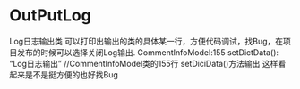 # OutPutLog
Log日志输出类
可以打印出输出的类的具体某一行，方便代码调试，找Bug，在项目发布的时候可以选择关闭Log输出.
CommentInfoModel:155     setDictData():  “Log日志输出” //CommentInfoModel类的155行 setDiciData()方法输出
这样看起来是不是挺方便的也好找Bug

